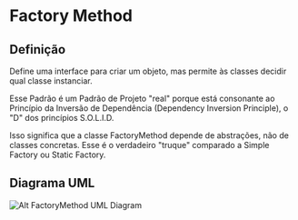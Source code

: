 # Factory Method

## Definição

Define uma interface para criar um objeto, mas permite às classes decidir qual classe instanciar.

Esse Padrão é um Padrão de Projeto "real" porque está consonante ao Princípio da 
Inversão de Dependência (Dependency Inversion Principle), o "D" dos princípios 
S.O.L.I.D.

Isso significa que a classe FactoryMethod depende de abstrações, não de classes 
concretas. Esse é o verdadeiro "truque" comparado a Simple Factory ou Static 
Factory.

## Diagrama UML

![Alt FactoryMethod UML Diagram](uml/uml.png)
